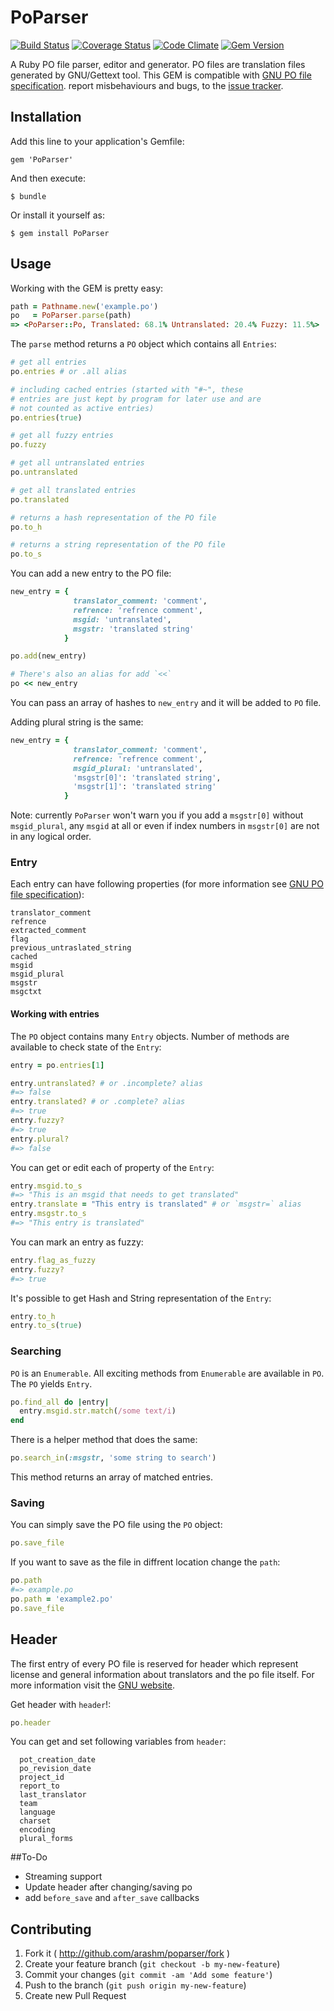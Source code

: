 # PoParser

[![Build Status](https://travis-ci.org/arashm/PoParser.svg?branch=master)](https://travis-ci.org/arashm/PoParser)
[![Coverage Status](https://img.shields.io/coveralls/arashm/PoParser.svg)](https://coveralls.io/r/arashm/PoParser)
[![Code Climate](https://codeclimate.com/github/arashm/PoParser.png)](https://codeclimate.com/github/arashm/PoParser)
[![Gem Version](https://badge.fury.io/rb/PoParser.svg)](http://badge.fury.io/rb/PoParser)

A Ruby PO file parser, editor and generator. PO files are translation files generated by GNU/Gettext tool. This GEM is compatible with [GNU PO file specification](https://www.gnu.org/software/gettext/manual/html_node/PO-Files.html). report misbehaviours and bugs, to the [issue tracker](https://github.com/arashm/PoParser/issues).

## Installation

Add this line to your application's Gemfile:

    gem 'PoParser'

And then execute:

    $ bundle

Or install it yourself as:

    $ gem install PoParser

## Usage

Working with the GEM is pretty easy:

```ruby
path = Pathname.new('example.po')
po   = PoParser.parse(path)
=> <PoParser::Po, Translated: 68.1% Untranslated: 20.4% Fuzzy: 11.5%>
```

The `parse` method returns a `PO` object which contains all `Entries`:

```ruby
# get all entries
po.entries # or .all alias

# including cached entries (started with "#~", these
# entries are just kept by program for later use and are
# not counted as active entries)
po.entries(true)

# get all fuzzy entries
po.fuzzy

# get all untranslated entries
po.untranslated

# get all translated entries
po.translated

# returns a hash representation of the PO file
po.to_h

# returns a string representation of the PO file
po.to_s
```

You can add a new entry to the PO file:

```ruby
new_entry = {
              translator_comment: 'comment',
              refrence: 'refrence comment',
              msgid: 'untranslated',
              msgstr: 'translated string'
            }

po.add(new_entry)

# There's also an alias for add `<<`
po << new_entry
```

You can pass an array of hashes to `new_entry` and it will be added to `PO` file.

Adding plural string is the same:

```ruby
new_entry = {
              translator_comment: 'comment',
              refrence: 'refrence comment',
              msgid_plural: 'untranslated',
              'msgstr[0]': 'translated string',
              'msgstr[1]': 'translated string'
            }

```

Note: currently `PoParser` won't warn you if you add a `msgstr[0]` without `msgid_plural`, any `msgid` at all or even if index numbers in `msgstr[0]` are not in any logical order.

### Entry

Each entry can have following properties (for more information see [GNU PO file specification](https://www.gnu.org/software/gettext/manual/html_node/PO-Files.html)):

```
translator_comment
refrence
extracted_comment
flag
previous_untraslated_string
cached
msgid
msgid_plural
msgstr
msgctxt
```

#### Working with entries

The `PO` object contains many `Entry` objects. Number of methods are available to check state of the `Entry`:

```ruby
entry = po.entries[1]

entry.untranslated? # or .incomplete? alias
#=> false
entry.translated? # or .complete? alias
#=> true
entry.fuzzy?
#=> true
entry.plural?
#=> false
```

You can get or edit each of property of the `Entry`:

```ruby
entry.msgid.to_s
#=> "This is an msgid that needs to get translated"
entry.translate = "This entry is translated" # or `msgstr=` alias
entry.msgstr.to_s
#=> "This entry is translated"
```

You can mark an entry as fuzzy:

```ruby
entry.flag_as_fuzzy
entry.fuzzy?
#=> true
```

It's possible to get Hash and String representation of the `Entry`:

```ruby
entry.to_h
entry.to_s(true)
```

### Searching

`PO` is an `Enumerable`. All exciting methods from `Enumerable` are available in `PO`. The `PO` yields `Entry`.

```ruby
po.find_all do |entry|
  entry.msgid.str.match(/some text/i)
end
```

There is a helper method that does the same:

```ruby
po.search_in(:msgstr, 'some string to search')
```

This method returns an array of matched entries.

### Saving
You can simply save the PO file using the `PO` object:

```ruby
po.save_file
```

If you want to save as the file in diffrent location change the `path`:

```ruby
po.path
#=> example.po
po.path = 'example2.po'
po.save_file
```

## Header

The first entry of every PO file is reserved for header which represent license and general information about translators and the po file itself. For more information visit the [GNU website](https://www.gnu.org/software/gettext/manual/html_node/Header-Entry.html#Header-Entry).

Get header with `header`!:

```ruby
po.header
```

You can get and set following variables from `header`:

```
  pot_creation_date
  po_revision_date
  project_id
  report_to
  last_translator
  team
  language
  charset
  encoding
  plural_forms
```

##To-Do

* Streaming support
* Update header after changing/saving po
* add `before_save` and `after_save` callbacks

## Contributing

1. Fork it ( http://github.com/arashm/poparser/fork )
2. Create your feature branch (`git checkout -b my-new-feature`)
3. Commit your changes (`git commit -am 'Add some feature'`)
4. Push to the branch (`git push origin my-new-feature`)
5. Create new Pull Request
